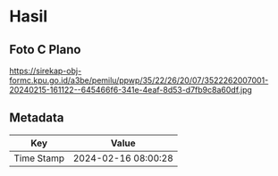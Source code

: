 # Hasil

## Foto C Plano

https://sirekap-obj-formc.kpu.go.id/a3be/pemilu/ppwp/35/22/26/20/07/3522262007001-20240215-161122--645466f6-341e-4eaf-8d53-d7fb9c8a60df.jpg


## Metadata

| Key        | Value               |
| ---------- | ------------------- |
| Time Stamp | 2024-02-16 08:00:28 |



